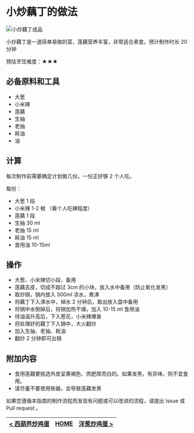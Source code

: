 
# 小炒藕丁的做法

![小炒藕丁成品](./小炒藕丁.jpg)

小炒藕丁是一道简单易做的菜，莲藕营养丰富，非常适合素食。预计制作时长 20 分钟

预估烹饪难度：★★★

## 必备原料和工具

- 大葱
- 小米辣
- 莲藕
- 生抽
- 老抽
- 耗油
- 油

## 计算

每次制作前需要确定计划做几份。一份正好够 2 个人吃。

每份：

- 大葱 1 段
- 小米辣 1-2 根 （看个人吃辣程度）
- 莲藕 1 段
- 生抽 30 ml
- 老抽 15 ml
- 耗油 15 ml
- 食用油 10-15ml

## 操作

- 大葱、小米辣切小段，备用
- 莲藕去皮，切成不超过 3cm 的小块，放入水中备用（防止氧化发黑）
- 取炒锅，锅内放入 500ml 凉水，煮沸
- 将藕丁下入沸水中，焯水 2 分钟后，取出放入盘中备用
- 将锅中水倒掉后，将锅加热干燥，加入 10-15 ml 食用油
- 待油温升高后，下入葱花，小米辣爆香
- 将处理好的藕丁下入锅中，大火翻炒
- 加入生抽、老抽、耗油
- 翻炒 2 分钟即可出锅

## 附加内容

- 食用莲藕要挑选外皮呈黄褐色、肉肥厚而白的。如果发黑，有异味，则不宜食用。
- 请尽量不要使用铁器，会导致莲藕发黑

如果您遵循本指南的制作流程而发现有问题或可以改进的流程，请提出 Issue 或 Pull request 。

| [< 西葫芦炒鸡蛋](../西葫芦炒鸡蛋/西葫芦炒鸡蛋.md) | [HOME](../../../README.md) | [洋葱炒鸡蛋 >](../洋葱炒鸡蛋/洋葱炒鸡蛋.md) |
| ---------------------------------- | -------------------------- | ---------------------------------- |

